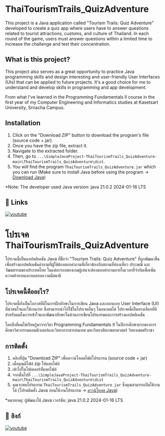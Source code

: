 # ThaiTourismTrails_QuizAdventure

This project is a Java application called "Tourism Trails: Quiz Adventure" developed to create a quiz app where users have to answer questions related to tourist attractions, customs, and culture of Thailand. In each round of the game, users must answer questions within a limited time to increase the challenge and test their concentration.

## What is this project?

This project also serves as a great opportunity to practice Java programming skills and design interesting and user-friendly User Interfaces (UIs) that can be applied to future projects. It's a good choice for me to understand and develop skills in programming and app development.

From what I've learned in the Programming Fundamentals II course in the first year of my Computer Engineering and Informatics studies at Kasetsart University, Sriracha Campus.

## Installation

1. Click on the "Download ZIP" button to download the program's file (source code + jar).
2. Once you have the zip file, extract it.
3. Navigate to the extracted folder.
4. Then, go to `...\SimpleJavaProject-ThaiTourismTrails_QuizAdventure-main\ThaiTourismTrails_QuizAdventure\dist`.
5. You will find the program `ThaiTourismTrails_QuizAdventure.jar` which you can run (Make sure to install Java before using the program -> [Download Java](https://www.java.com/en/))

*Note: The developer used Java version: java 21.0.2 2024-01-16 LTS

## 🔗 Links
[![youtube](https://img.shields.io/badge/Youtube_video-000?style=for-the-badge&logo=ko-fi&logoColor=white)](https://www.youtube.com/watch?v=mTzNyXlJDz8)

# โปรเจค ThaiTourismTrails_QuizAdventure

โปรเจคนี้เป็นแอปพลิเคชัน Java ที่ชื่อว่า "Tourism Trails: Quiz Adventure" ที่ถูกพัฒนาขึ้นเพื่อสร้างแอปพลิเคชันคำถามที่ผู้ใช้ต้องตอบคำถามที่เกี่ยวข้องกับสถานที่ท่องเที่ยว ประเพณี และวัฒนธรรมของประเทศไทย ในแต่ละรอบของเกมผู้เล่นจะต้องตอบคำถามภายในเวลาที่จำกัดเพื่อเพิ่มความท้าทายและทดสอบความมีสมาธิ

## โปรเจคนี้คืออะไร?

โปรเจคนี้ยังเป็นโอกาสที่ดีในการฝึกทักษะในการเขียน Java และออกแบบ User Interface (UI) ที่น่าสนใจและใช้งานง่าย ซึ่งสามารถนำไปใช้ในโปรเจคอื่นๆ ในอนาคตได้ โปรเจคนี้เป็นทางเลือกที่ดีสำหรับผมในการเข้าใจและพัฒนาทักษะในด้านการเขียนโปรแกรมและการสร้างแอปพลิเคชัน

โดยสิ่งที่ผมได้เรียนรู้มาจากวิชา Programming Fundamentals II ในปีการศึกษาแรกของการศึกษาวิศวกรรมคอมพิวเตอร์และวิทยาการสารสนเทศ มหาวิทยาลัยเกษตรศาสตร์ วิทยาเขตศรีราชา

## การติดตั้ง

1. คลิกที่ปุ่ม "Download ZIP" เพื่อดาวน์โหลดไฟล์โปรแกรม (source code + jar)
2. เมื่อคุณมีไฟล์ zip ให้แตกไฟล์
3. เข้าไปในโฟลเดอร์ที่แตกไฟล์
4. จากนั้นไปที่ `...\SimpleJavaProject-ThaiTourismTrails_QuizAdventure-main\ThaiTourismTrails_QuizAdventure\dist`
5. คุณจะพบโปรแกรม `ThaiTourismTrails_QuizAdventure.jar` ซึ่งคุณสามารถเปิดใช้งานได้ (โปรดติดตั้ง Java ก่อนใช้งานโปรแกรม -> [ดาวน์โหลด Java](https://www.java.com/en/))

*หมายเหตุ: ผู้พัฒนาใช้ Java เวอร์ชัน: java 21.0.2 2024-01-16 LTS

## 🔗 ลิงก์
[![youtube](https://img.shields.io/badge/Youtube_video-000?style=for-the-badge&logo=ko-fi&logoColor=white)](https://youtu.be/uKEi0TSQzCg)



